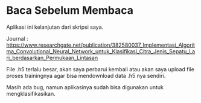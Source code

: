 # Baca Sebelum Membaca

Aplikasi ini kelanjutan dari skripsi saya.

Journal : https://www.researchgate.net/publication/382580037_Implementasi_Algoritma_Convolutional_Neural_Network_untuk_Klasifikasi_Citra_Jenis_Sepatu_Lari_berdasarkan_Permukaan_Lintasan

File .h5 terlalu besar, akan saya perbarui kembali atau akan saya upload file proses trainingnya agar bisa mendownload data .h5 nya sendiri.

Masih ada bug, namun aplikasinya sudah bisa digunakan untuk mengklasifikasikan. 
